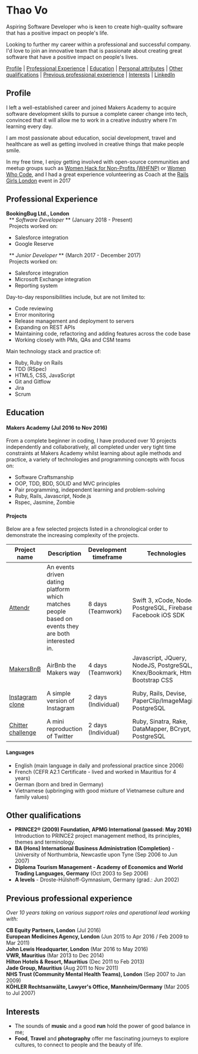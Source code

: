 # Thao Vo

Aspiring Software Developer who is keen to create high-quality software that has a positive impact on people's life.

Looking to further my career within a professional and successful company. I'd love to join an innovative team that is passionate about creating great software that have a positive impact on people's lives.

[Profile](#profile) | [Professional Experience](#professional-experience) | [Education](#education) | [Personal attributes](#personal-attributes) | [Other qualifications](#other-qualifications) | [Previous professional experience](#previous-professional-experience) | [Interests](#interests) | [LinkedIn](https://uk.linkedin.com/in/thao-vo)

## Profile

I left a well-established career and joined Makers Academy to acquire software development skills to pursue a complete career change into tech, convinced that it will allow me to work in a creative industry where I'm learning every day.

I am most passionate about education, social development, travel and healthcare as well as getting involved in creative things that make people smile.

In my free time, I enjoy getting involved with open-source communities and meetup groups such as [Women Hack for Non-Profits (WHFNP)](http://www.womenhackfornonprofits.com/about.html) or [Women Who Code](https://www.womenwhocode.com/london), and I had a great experience volunteering as Coach at the [Rails Girls London](http://railsgirls.com/london.html) event in 2017

## Professional Experience

**BookingBug Ltd., London**   
&nbsp;&nbsp;** *Software Developer* ** (January 2018 - Present)  
&nbsp;&nbsp;Projects worked on:  
- Salesforce integration
- Google Reserve

&nbsp;&nbsp;** *Junior Developer* ** (March 2017 - December 2017)  
&nbsp;&nbsp;Projects worked on:
- Salesforce integration
- Microsoft Exchange integration
- Reporting system

Day-to-day responsibilities include, but are not limited to:
- Code reviewing
- Error monitoring
- Release management and deployment to servers
- Expanding on REST APIs
- Maintaining code, refactoring and adding features across the code base
- Working closely with PMs, QAs and CSM teams

Main technology stack and practice of:
- Ruby, Ruby on Rails
- TDD (RSpec)
- HTML5, CSS, JavaScript
- Git and Gitflow
- Jira
- Scrum


## Education

#### Makers Academy (Jul 2016 to Nov 2016)

From a complete beginner in coding, I have produced over 10 projects independently and collaboratively, all completed under very tight time constraints at Makers Academy whilst learning about agile methods and practice, a variety of technologies and programming concepts with focus on:

- Software Craftsmanship
- OOP, TDD, BDD, SOLID and MVC principles
- Pair programming, independent learning and problem-solving
- Ruby, Rails, Javascript, Node.js
- Rspec, Jasmine, Zombie


#### Projects

Below are a few selected projects listed in a chronological order to demonstrate the increasing complexity of the projects.

Project name  | Description  									| Development timeframe | Technologies | Testing
------------- | ------------------------------	| ------------- |------------- |---------
[Attendr](https://github.com/littlethao/attendr.git) | An events driven dating platform which matches people based on events they are both interested in. | 8 days (Teamwork) | Swift 3, xCode, NodeJS, PostgreSQL, Firebase, Facebook iOS SDK | Jasmine
[MakersBnB](https://github.com/littlethao/makers_bnb.git) | AirBnb the Makers way | 4 days (Teamwork) | Javascript, JQuery, NodeJS, PostgreSQL, Knex/Bookmark, Html, Bootstrap CSS | Jasmine, Zombie
[Instagram clone](https://github.com/littlethao/instagram-challenge.git) | A simple version of Instagram | 2 days (Individual) | Ruby, Rails, Devise, PaperClip/ImageMagick, PostgreSQL | RSpec-rails, Capybara, Shoulda  
[Chitter challenge](https://github.com/littlethao/chitter-challenge.git) | A mini reproduction of Twitter | 2 days (Individual) | Ruby, Sinatra, Rake, DataMapper, BCrypt, PostgreSQL | RSpec, Capybara


#### Languages

- English (main language in daily and professional practice since 2006)
- French (CEFR A2.1 Certificate - lived and worked in Mauritius for 4 years)
- German (born and bred in Germany)
- Vietnamese (upbringing with good mixture of Vietnamese culture and family values)


## Other qualifications

- **PRINCE2® (2009) Foundation, APMG International (passed: May 2016)**  
Introduction to PRINCE2 project management method, its principles, themes and terminology.
- **BA (Hons) International Business Administration (Completion)** - University of Northumbria, Newcastle upon Tyne (Sep 2006 to Jun 2007)  
- **Diploma Tourism Management - Academy of Economics and World Trading Languages, Germany** (Oct 2003 to Sep 2006)
- **A levels** - Droste-Hülshoff-Gymnasium, Germany (grad.: Jun 2002)

## Previous professional experience

*Over 10 years taking on various support roles and operational lead working with:*

**CB Equity Partners, London** (Jul 2016)   
**European Medicines Agency, London** (Jun 2015 to Apr 2016 / Feb 2009 to Mar 2011)   
**John Lewis Headquarter, London** (Mar 2016 to May 2016)     
**VWR, Mauritius** (Mar 2013 to Dec 2014)  
**Hilton Hotels & Resort, Mauritius** (Dec 2011 to Feb 2013)  
**Jade Group, Mauritius** (Aug 2011 to Nov 2011)   
**NHS Trust (Community Mental Health Teams), London** (Sep 2007 to Jan 2009)   
**KÖHLER Rechtsanwälte, Lawyer's Office, Mannheim/Germany** (Mar 2005 to Jul 2007)   

## Interests

- The sounds of **music** and a good **run** hold the power of good balance in me;    
- **Food**, **Travel** and **photography** offer me fascinating journeys to explore cultures, to connect to people and the beauty of life.
